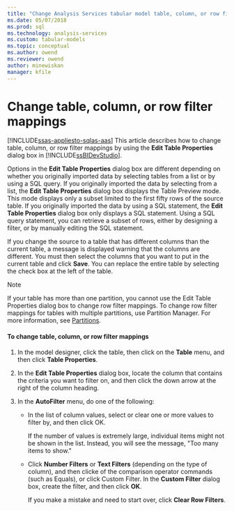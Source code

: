 ```yaml
---
title: "Change Analysis Services tabular model table, column, or row filter mappings | Microsoft Docs"
ms.date: 05/07/2018
ms.prod: sql
ms.technology: analysis-services
ms.custom: tabular-models
ms.topic: conceptual
ms.author: owend
ms.reviewer: owend
author: minewiskan
manager: kfile
---
```

# Change table, column, or row filter mappings 
[!INCLUDE[ssas-appliesto-sqlas-aas](../../includes/ssas-appliesto-sqlas-aas.md)]
  This article describes how to change table, column, or row filter mappings by using the **Edit Table Properties** dialog box in [!INCLUDE[ssBIDevStudio](../../includes/ssbidevstudio-md.md)].  
  
 Options in the **Edit Table Properties** dialog box are different depending on whether you originally imported data by selecting tables from a list or by using a SQL query. If you originally imported the data by selecting from a list, the **Edit Table Properties** dialog box displays the Table Preview mode. This mode displays only a subset limited to the first fifty rows of the source table. If you originally imported the data by using a SQL statement, the **Edit Table Properties** dialog box only displays a SQL statement. Using a SQL query statement, you can retrieve a subset of rows, either by designing a filter, or by manually editing the SQL statement.  
  
 If you change the source to a table that has different columns than the current table, a message is displayed warning that the columns are different. You must then select the columns that you want to put in the current table and click **Save**. You can replace the entire table by selecting the check box at the left of the table.  
  
> [!NOTE]  
>  If your table has more than one partition, you cannot use the Edit Table Properties dialog box to change row filter mappings. To change row filter mappings for tables with multiple partitions, use Partition Manager. For more information, see [Partitions](../../analysis-services/tabular-models/partitions-ssas-tabular.md).  
  
#### To change table, column, or row filter mappings  
  
1.  In the model designer, click the table, then click on the **Table** menu, and then click **Table Properties**.  
  
2.  In the **Edit Table Properties** dialog box, locate the column that contains the criteria you want to filter on, and then click the down arrow at the right of the column heading.  
  
3.  In the **AutoFilter** menu, do one of the following:  
  
    -   In the list of column values, select or clear one or more values to filter by, and then click OK.  
  
         If the number of values is extremely large, individual items might not be shown in the list. Instead, you will see the message, "Too many items to show."  
  
    -   Click **Number Filters** or **Text Filters** (depending on the type of column), and then clicke of the comparison operator commands (such as Equals), or click Custom Filter. In the **Custom Filter** dialog box, create the filter, and then click **OK**.  
  
         If you make a mistake and need to start over, click **Clear Row Filters**.  
  
  
  
